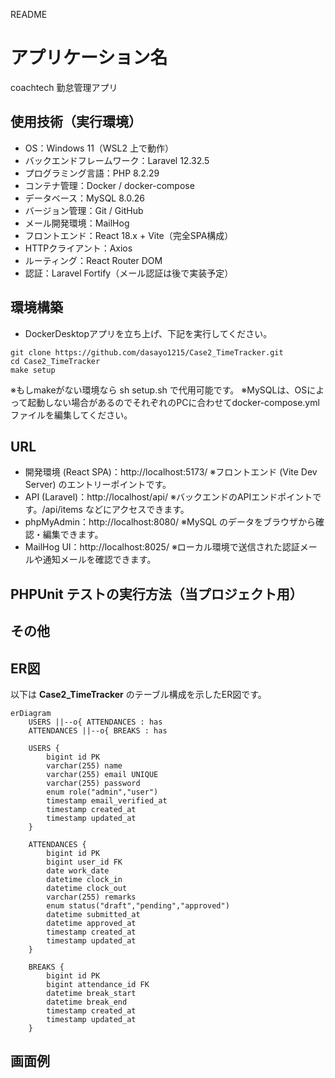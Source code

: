 README

# アプリケーション名

coachtech 勤怠管理アプリ


## 使用技術（実行環境）

- OS：Windows 11（WSL2 上で動作）
- バックエンドフレームワーク：Laravel 12.32.5
- プログラミング言語：PHP 8.2.29
- コンテナ管理：Docker / docker-compose
- データベース：MySQL 8.0.26
- バージョン管理：Git / GitHub
- メール開発環境：MailHog
- フロントエンド：React 18.x + Vite（完全SPA構成）
- HTTPクライアント：Axios
- ルーティング：React Router DOM
- 認証：Laravel Fortify（メール認証は後で実装予定）

## 環境構築
- DockerDesktopアプリを立ち上げ、下記を実行してください。
```
git clone https://github.com/dasayo1215/Case2_TimeTracker.git
cd Case2_TimeTracker
make setup
```
※もしmakeがない環境なら sh setup.sh で代用可能です。
※MySQLは、OSによって起動しない場合があるのでそれぞれのPCに合わせてdocker-compose.ymlファイルを編集してください。

## URL
- 開発環境 (React SPA)：http://localhost:5173/
※フロントエンド (Vite Dev Server) のエントリーポイントです。
- API (Laravel)：http://localhost/api/
※バックエンドのAPIエンドポイントです。/api/items などにアクセスできます。
- phpMyAdmin：http://localhost:8080/
※MySQL のデータをブラウザから確認・編集できます。
- MailHog UI：http://localhost:8025/
※ローカル環境で送信された認証メールや通知メールを確認できます。

## PHPUnit テストの実行方法（当プロジェクト用）

## その他

## ER図
以下は **Case2_TimeTracker** のテーブル構成を示したER図です。

```mermaid
erDiagram
    USERS ||--o{ ATTENDANCES : has
    ATTENDANCES ||--o{ BREAKS : has

    USERS {
        bigint id PK
        varchar(255) name
        varchar(255) email UNIQUE
        varchar(255) password
        enum role("admin","user")
        timestamp email_verified_at
        timestamp created_at
        timestamp updated_at
    }

    ATTENDANCES {
        bigint id PK
        bigint user_id FK
        date work_date
        datetime clock_in
        datetime clock_out
        varchar(255) remarks
        enum status("draft","pending","approved")
        datetime submitted_at
        datetime approved_at
        timestamp created_at
        timestamp updated_at
    }

    BREAKS {
        bigint id PK
        bigint attendance_id FK
        datetime break_start
        datetime break_end
        timestamp created_at
        timestamp updated_at
    }
```

## 画面例